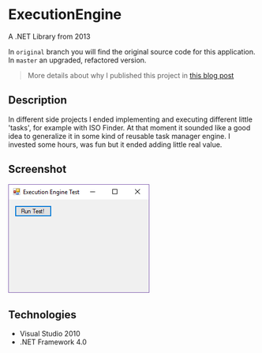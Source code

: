 # ExecutionEngine

A .NET Library from 2013

In `original` branch you will find the original source code for this application. In `master` an upgraded, refactored version.

> More details about why I published this project in [this blog post](https://mamcer.github.io/2018-09-02-i-cleaned-up-my-virtual-basement/)

## Description

In different side projects I ended implementing and executing different little 'tasks', for example with ISO Finder. At that moment it sounded like a good idea to generalize it in some kind of reusable task manager engine. I invested some hours, was fun but it ended adding little real value.

## Screenshot

![screenshot](https://raw.githubusercontent.com/mamcer/execution-engine/master/doc/screenshot.png)

## Technologies

- Visual Studio 2010
- .NET Framework 4.0
